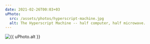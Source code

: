 ```yaml
---
date: 2021-02-26T00:03+03
uPhoto:
  src: /assets/photos/hyperscript-machine.jpg
  alt: The Hyperscript Machine -- half computer, half microwave.
---
```


![{{ uPhoto.alt }}]({{uPhoto.src}})
